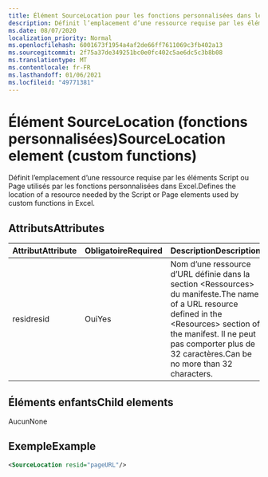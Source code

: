 ```yaml
---
title: Élément SourceLocation pour les fonctions personnalisées dans le fichier manifeste
description: Définit l’emplacement d’une ressource requise par les éléments Script ou Page utilisés par les fonctions personnalisées dans Excel.
ms.date: 08/07/2020
localization_priority: Normal
ms.openlocfilehash: 6001673f1954a4af2de66ff7611069c3fb402a13
ms.sourcegitcommit: 2f75a37de349251bc0e0fc402c5ae6dc5c3b8b08
ms.translationtype: MT
ms.contentlocale: fr-FR
ms.lasthandoff: 01/06/2021
ms.locfileid: "49771381"
---
```

# <a name="sourcelocation-element-custom-functions"></a><span data-ttu-id="b0177-103">Élément SourceLocation (fonctions personnalisées)</span><span class="sxs-lookup"><span data-stu-id="b0177-103">SourceLocation element (custom functions)</span></span>

<span data-ttu-id="b0177-104">Définit l’emplacement d’une ressource requise par les éléments Script ou Page utilisés par les fonctions personnalisées dans Excel.</span><span class="sxs-lookup"><span data-stu-id="b0177-104">Defines the location of a resource needed by the Script or Page elements used by custom functions in Excel.</span></span>

## <a name="attributes"></a><span data-ttu-id="b0177-105">Attributs</span><span class="sxs-lookup"><span data-stu-id="b0177-105">Attributes</span></span>

| <span data-ttu-id="b0177-106">Attribut</span><span class="sxs-lookup"><span data-stu-id="b0177-106">Attribute</span></span> | <span data-ttu-id="b0177-107">Obligatoire</span><span class="sxs-lookup"><span data-stu-id="b0177-107">Required</span></span> | <span data-ttu-id="b0177-108">Description</span><span class="sxs-lookup"><span data-stu-id="b0177-108">Description</span></span>                                                                          |
|-----------|----------|--------------------------------------------------------------------------------------|
| <span data-ttu-id="b0177-109">resid</span><span class="sxs-lookup"><span data-stu-id="b0177-109">resid</span></span>     | <span data-ttu-id="b0177-110">Oui</span><span class="sxs-lookup"><span data-stu-id="b0177-110">Yes</span></span>      | <span data-ttu-id="b0177-111">Nom d’une ressource d’URL définie dans la section &lt;Ressources&gt; du manifeste.</span><span class="sxs-lookup"><span data-stu-id="b0177-111">The name of a URL resource defined in the &lt;Resources&gt; section of the manifest.</span></span> <span data-ttu-id="b0177-112">Il ne peut pas comporter plus de 32 caractères.</span><span class="sxs-lookup"><span data-stu-id="b0177-112">Can be no more than 32 characters.</span></span> |

## <a name="child-elements"></a><span data-ttu-id="b0177-113">Éléments enfants</span><span class="sxs-lookup"><span data-stu-id="b0177-113">Child elements</span></span>

<span data-ttu-id="b0177-114">Aucun</span><span class="sxs-lookup"><span data-stu-id="b0177-114">None</span></span>

## <a name="example"></a><span data-ttu-id="b0177-115">Exemple</span><span class="sxs-lookup"><span data-stu-id="b0177-115">Example</span></span>

```xml
<SourceLocation resid="pageURL"/>
```

